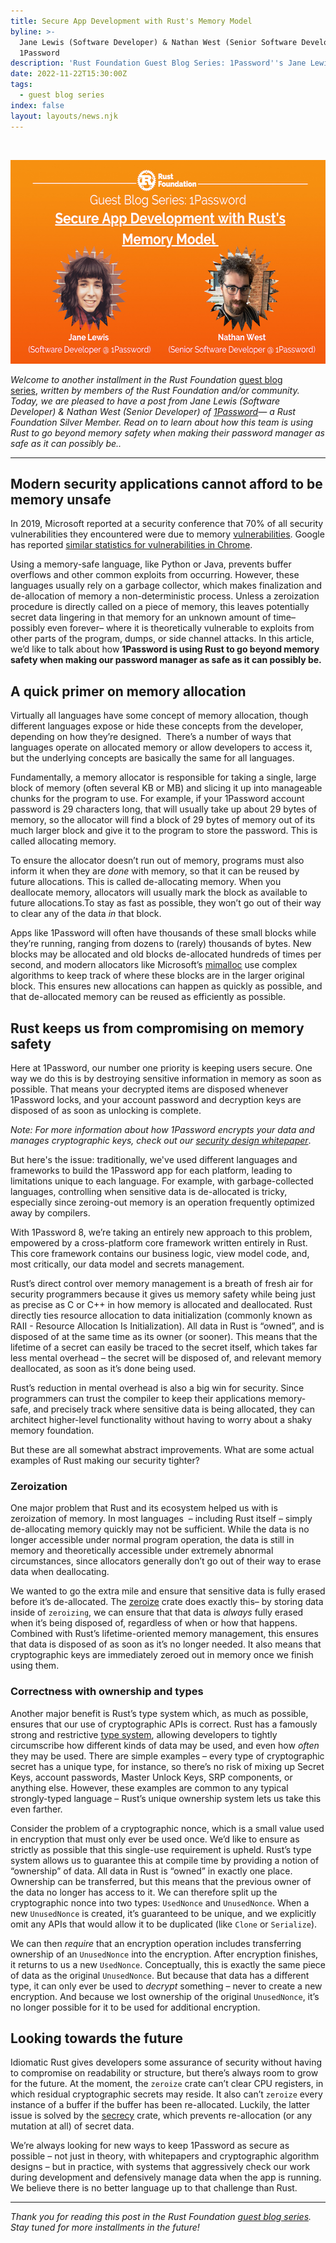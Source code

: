 ```yaml
---
title: Secure App Development with Rust's Memory Model
byline: >-
  Jane Lewis (Software Developer) & Nathan West (Senior Software Developer) of
  1Password
description: 'Rust Foundation Guest Blog Series: 1Password''s Jane Lewis & Nathan West'
date: 2022-11-22T15:30:00Z
tags:
  - guest blog series
index: false
layout: layouts/news.njk
---
```

&nbsp;

<img src="/img/news/2022-11-22-secure-app-development-with-rusts-memory-model/Guest-Blog.png" width="580" height="326" alt="Orange gradient background with white rust foundation logo up top (letter &quot;R&quot; inside gear icon) with the following white italicized text: “Guest “Blog Series”. Underneath is the title “Securing App Development with Rust’s Memory Model.” Two circular zig-zag shapes frame the headshots of both authors: Jane Lewis and Nathan West." title="Securing App Development with Rust's Memory Model" />

*Welcome to another installment in the Rust Foundation&nbsp;*<a target="_blank" rel="noopener" href="https://foundation.rust-lang.org/tags/guest%20blog%20series/">guest blog series</a>,*&nbsp;written by members of the Rust Foundation and/or community. Today, we are pleased to have a post from Jane Lewis (Software Developer) & Nathan West (Senior Developer) of <a target="_blank" rel="noopener" href="https://1password.com/">1Password</a>— a Rust Foundation Silver Member. Read on to learn about how this team is using Rust to go beyond memory safety when making their password manager as safe as it can possibly be..*

---

## **Modern security applications cannot afford to be memory unsafe**

In 2019, Microsoft reported at a security conference that 70% of all security vulnerabilities they encountered were due to memory <a target="_blank" rel="noopener" href=" https://msrc-blog.microsoft.com/2019/07/16/a-proactive-approach-to-more-secure-code">vulnerabilities</a>. Google has reported <a target="_blank" rel="noopener" href="https://www.chromium.org/Home/chromium-security/memory-safety">similar statistics for vulnerabilities in Chrome</a>.

Using a memory-safe language, like Python or Java, prevents buffer overflows and other common exploits from occurring. However, these languages usually rely on a garbage collector, which makes finalization and de-allocation of memory a non-deterministic process. Unless a zeroization procedure is directly called on a piece of memory, this leaves potentially secret data lingering in that memory for an unknown amount of time– possibly even forever– where it is theoretically vulnerable to exploits from other parts of the program, dumps, or side channel attacks. In this article, we’d like to talk about how **1Password is using Rust to go beyond memory safety when making our password manager as safe as it can possibly be.**

## **A quick primer on memory allocation**

Virtually all languages have some concept of memory allocation, though different languages expose or hide these concepts from the developer, depending on how they’re designed.&nbsp; There’s a number of ways that languages operate on allocated memory or allow developers to access it, but the underlying concepts are basically the same for all languages.

Fundamentally, a memory allocator is responsible for taking a single, large block of memory (often several KB or MB) and slicing it up into manageable chunks for the program to use. For example, if your 1Password account password is 29 characters long, that will usually take up about 29 bytes of memory, so the allocator will find a block of 29 bytes of memory out of its much larger block and give it to the program to store the password. This is called allocating memory.

To ensure the allocator doesn’t run out of memory, programs must also inform it when they are *done* with memory, so that it can be reused by future allocations. This is called de-allocating memory. When you deallocate memory, allocators will usually mark the block as available to future allocations.To stay as fast as possible, they won’t go out of their way to clear any of the data *in* that block.

Apps like 1Password will often have thousands of these small blocks while they’re running, ranging from dozens to (rarely) thousands of bytes. New blocks may be allocated and old blocks de-allocated hundreds of times per second, and modern allocators like Microsoft’s&nbsp;[<u>mimalloc</u>](https://github.com/microsoft/mimalloc) use complex algorithms to keep track of where these blocks are in the larger original block. This ensures new allocations can happen as quickly as possible, and that de-allocated memory can be reused as efficiently as possible.

## **Rust keeps us from compromising on memory safety**

Here at 1Password, our number one priority is keeping users secure. One way we do this is by destroying sensitive information in memory as soon as possible. That means your decrypted items are disposed whenever 1Password locks, and your account password and decryption keys are disposed of as soon as unlocking is complete.

*Note:*&nbsp;*For more information about how 1Password encrypts your data and manages cryptographic keys, check out our <a target="_blank" rel="noopener" href="https://1password.com/security/#security-white-paper">security design whitepaper</a>*.

But here's the issue: traditionally, we've used different languages and frameworks to build the 1Password app for each platform, leading to limitations unique to each language. For example, with garbage-collected languages, controlling when sensitive data is de-allocated is tricky, especially since zeroing-out memory is an operation frequently optimized away by compilers.

With 1Password 8, we’re taking an entirely new approach to this problem, empowered by a cross-platform core framework written entirely in Rust. This core framework contains our business logic, view model code, and, most critically, our data model and secrets management.

Rust’s direct control over memory management is a breath of fresh air for security programmers because it gives us memory safety while being just as precise as C or C++ in how memory is allocated and deallocated. Rust directly ties resource allocation to data initialization (commonly known as RAII - Resource Allocation Is Initialization). All data in Rust is “owned”, and is disposed of at the same time as its owner (or sooner). This means that the lifetime of a secret can easily be traced to the secret itself, which takes far less mental overhead – the secret will be disposed of, and relevant memory deallocated, as soon as it’s done being used.

Rust’s reduction in mental overhead is also a big win for security. Since programmers can trust the compiler to keep their applications memory-safe, and precisely track where sensitive data is being allocated, they can architect higher-level functionality without having to worry about a shaky memory foundation.

But these are all somewhat abstract improvements. What are some actual examples of Rust making our security tighter?

### **Zeroization**

One major problem that Rust and its ecosystem helped us with is zeroization of memory. In most languages&nbsp; – including Rust itself – simply de-allocating memory quickly may not be sufficient. While the data is no longer accessible under normal program operation, the data is still in memory and theoretically accessible under extremely abnormal circumstances, since allocators generally don’t go out of their way to erase data when deallocating.&nbsp;

We wanted to go the extra mile and ensure that sensitive data is fully erased before it’s de-allocated. The [<u>zeroize</u>](https://crates.io/crates/zeroize) crate does exactly this– by storing data inside of `zeroizing`, we can ensure that that data is *always* fully erased when it’s being disposed of, regardless of when or how that happens. Combined with Rust’s lifetime-oriented memory management, this ensures that data is disposed of as soon as it’s no longer needed. It also means that cryptographic keys are immediately zeroed out in memory once we finish using them.

### Correctness with ownership and types

Another major benefit is Rust’s type system which, as much as possible, ensures that our use of cryptographic APIs is correct. Rust has a famously strong and restrictive [<u>type system</u>](https://doc.rust-lang.org/reference/types.html), allowing developers to tightly circumscribe how different kinds of data may be used, and even how *often* they may be used. There are simple examples – every type of cryptographic secret has a unique type, for instance, so there’s no risk of mixing up Secret Keys, account passwords, Master Unlock Keys, SRP components, or anything else. However, these examples are common to any typical strongly-typed language – Rust’s unique ownership system lets us take this even farther.

Consider the problem of a cryptographic nonce, which is a small value used in encryption that must only ever be used once. We’d like to ensure as strictly as possible that this single-use requirement is upheld. Rust’s type system allows us to guarantee this at compile time by providing a notion of “ownership” of data. All data in Rust is “owned” in exactly one place. Ownership can be transferred, but this means that the previous owner of the data no longer has access to it. We can therefore split up the cryptographic nonce into two types: `UsedNonce` and `UnusedNonce`. When a new `UnusedNonce` is created, it’s guaranteed to be unique, and we explicitly omit any APIs that would allow it to be duplicated (like `Clone` or `Serialize`).&nbsp;

We can then *require* that an encryption operation includes transferring ownership of an `UnusedNonce` into the encryption. After encryption finishes, it returns to us a new `UsedNonce`. Conceptually, this is exactly the same piece of data as the original `UnusedNonce`. But because that data has a different type, it can only ever be used to *decrypt* something – never to create a new encryption. And because we lost ownership of the original `UnusedNonce`, it’s no longer possible for it to be used for additional encryption.

## **Looking towards the future**

Idiomatic Rust gives developers some assurance of security without having to compromise on readability or structure, but there’s always room to grow for the future. At the moment, the `zeroize` crate can’t clear CPU registers, in which residual cryptographic secrets may reside. It also can’t `zeroize` every instance of a buffer if the buffer has been re-allocated. Luckily, the latter issue is solved by the [<u>secrecy</u>](https://crates.io/crates/secrecy) crate, which prevents re-allocation (or any mutation at all) of secret data.&nbsp;

We’re always looking for new ways to keep 1Password as secure as possible – not just in theory, with whitepapers and cryptographic algorithm designs – but in practice, with systems that aggressively check our work during development and defensively manage data when the app is running. We believe there is no better language up to that challenge than Rust.

---

*Thank you for reading this post in the Rust Foundation&nbsp;[guest blog series](https://foundation.rust-lang.org/tags/guest%20blog%20series/). Stay tuned for more installments in the future\!*